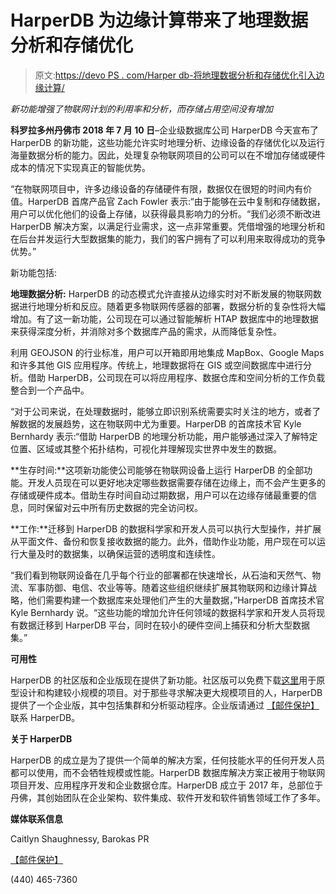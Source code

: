 # HarperDB 为边缘计算带来了地理数据分析和存储优化

> 原文:[https://devo PS . com/Harper db-将地理数据分析和存储优化引入边缘计算/](https://devops.com/harperdb-brings-geographical-data-analysis-and-storage-optimization-to-edge-computing/)

*新功能增强了物联网计划的利用率和分析，而存储占用空间没有增加*

**科罗拉多州丹佛市 2018 年 7 月 10 日**–企业级数据库公司 HarperDB 今天宣布了 HarperDB 的新功能，这些功能允许实时地理分析、边缘设备的存储优化以及运行海量数据分析的能力。因此，处理复杂物联网项目的公司可以在不增加存储或硬件成本的情况下实现真正的智能优势。

“在物联网项目中，许多边缘设备的存储硬件有限，数据仅在很短的时间内有价值。HarperDB 首席产品官 Zach Fowler 表示:“由于能够在云中复制和存储数据，用户可以优化他们的设备上存储，以获得最具影响力的分析。“我们必须不断改进 HarperDB 解决方案，以满足行业需求，这一点非常重要。凭借增强的地理分析和在后台并发运行大型数据集的能力，我们的客户拥有了可以利用来取得成功的竞争优势。”

新功能包括:

**地理数据分析:** HarperDB 的动态模式允许直接从边缘实时对不断发展的物联网数据进行地理分析和反应。随着更多物联网传感器的部署，数据分析的复杂性将大幅增加。有了这一新功能，公司现在可以通过智能解析 HTAP 数据库中的地理数据来获得深度分析，并消除对多个数据库产品的需求，从而降低复杂性。

利用 GEOJSON 的行业标准，用户可以开箱即用地集成 MapBox、Google Maps 和许多其他 GIS 应用程序。传统上，地理数据将在 GIS 或空间数据库中进行分析。借助 HarperDB，公司现在可以将应用程序、数据仓库和空间分析的工作负载整合到一个产品中。

“对于公司来说，在处理数据时，能够立即识别系统需要实时关注的地方，或者了解数据的发展趋势，这在物联网中尤为重要。HarperDB 的首席技术官 Kyle Bernhardy 表示:“借助 HarperDB 的地理分析功能，用户能够通过深入了解特定位置、区域或其整个拓扑结构，可视化并理解现实世界中发生的数据。

**生存时间:**这项新功能使公司能够在物联网设备上运行 HarperDB 的全部功能。开发人员现在可以更好地决定哪些数据需要存储在边缘上，而不会产生更多的存储或硬件成本。借助生存时间自动过期数据，用户可以在边缘存储最重要的信息，同时保留对云中所有历史数据的完全访问权。

**工作:**迁移到 HarperDB 的数据科学家和开发人员可以执行大型操作，并扩展从平面文件、备份和恢复接收数据的能力。此外，借助作业功能，用户现在可以运行大量及时的数据集，以确保运营的透明度和连续性。

“我们看到物联网设备在几乎每个行业的部署都在快速增长，从石油和天然气、物流、军事防御、电信、农业等等。随着这些组织继续扩展其物联网和边缘计算战略，他们需要构建一个数据库来处理他们产生的大量数据，”HarperDB 首席技术官 Kyle Bernhardy 说。“这些功能的增加允许任何领域的数据科学家和开发人员将现有数据迁移到 HarperDB 平台，同时在较小的硬件空间上捕获和分析大型数据集。”

**可用性**

HarperDB 的社区版和企业版现在提供了新功能。社区版可以免费下载[这里](http://products.harperdb.io/download/beta)用于原型设计和构建较小规模的项目。对于那些寻求解决更大规模项目的人，HarperDB 提供了一个企业版，其中包括集群和分析驱动程序。企业版请通过 [【邮件保护】](/cdn-cgi/l/email-protection#f48795989187b49c95868491869096da9d9b) 联系 HarperDB。

**关于 HarperDB**

HarperDB 的成立是为了提供一个简单的解决方案，任何技能水平的任何开发人员都可以使用，而不会牺牲规模或性能。HarperDB 数据库解决方案正被用于物联网项目开发、应用程序开发和企业数据仓库。HarperDB 成立于 2017 年，总部位于丹佛，其创始团队在企业架构、软件集成、软件开发和软件销售领域工作了多年。

**媒体联系信息**

Caitlyn Shaughnessy, Barokas PR

[【邮件保护】](/cdn-cgi/l/email-protection#da92bba8aabfa89e989a98bba8b5b1bba9f4b9b5b7)

(440) 465-7360